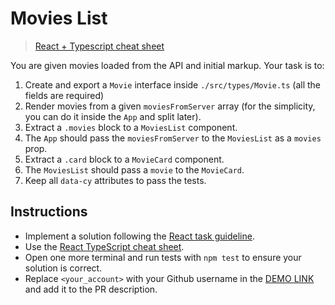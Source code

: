 # Movies List

> [React + Typescript cheat sheet](https://mate-academy.github.io/fe-program/js/extra/react-typescript)

You are given movies loaded from the API and initial markup. Your task is to:

1. Create and export a `Movie` interface inside `./src/types/Movie.ts` (all the fields are required)
2. Render movies from a given `moviesFromServer` array (for the simplicity, you can do it inside the `App` and split later).
3. Extract a `.movies` block to a `MoviesList` component.
4. The `App` should pass the `moviesFromServer` to the `MoviesList` as a `movies` prop.
5. Extract a `.card` block to a `MovieCard` component.
6. The `MoviesList` should pass a `movie` to the `MovieCard`.
7. Keep all `data-cy` attributes to pass the tests.

## Instructions
- Implement a solution following the [React task guideline](https://github.com/mate-academy/react_task-guideline#react-tasks-guideline).
- Use the [React TypeScript cheat sheet](https://mate-academy.github.io/fe-program/js/extra/react-typescript).
- Open one more terminal and run tests with `npm test` to ensure your solution is correct.
- Replace `<your_account>` with your Github username in the [DEMO LINK](https://ArthurKrepko.github.io/react_movies-list/) and add it to the PR description.
